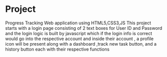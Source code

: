 # Project
Progress Tracking Web application using HTML5,CSS3,JS
This project starts with a login page consisting of 2 text boxes for User ID and Password and the login logic is built by javascript which if the login info is correct would go into the respective account and inside their account , a profile icon will be present along with a dashboard ,track new task button, and a history button each with their respective functions
